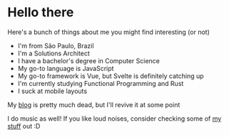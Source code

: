 # Hello there
Here's a bunch of things about me you might find interesting (or not)

- I'm from São Paulo, Brazil
- I'm a Solutions Architect
- I have a bachelor's degree in Computer Science
- My go-to language is JavaScript
- My go-to framework is Vue, but Svelte is definitely catching up
- I'm currently studying Functional Programming and Rust
- I suck at mobile layouts

My [blog](https://peruibeloko.github.io/) is pretty much dead, but I'll revive it at some point

I do music as well! If you like loud noises, consider checking some of [my stuff](https://soundcloud.com/dynmic) out :D
